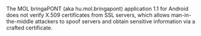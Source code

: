 The MOL bringaPONT (aka hu.mol.bringapont) application 1.1 for Android does not verify X.509 certificates from SSL servers, which allows man-in-the-middle attackers to spoof servers and obtain sensitive information via a crafted certificate.